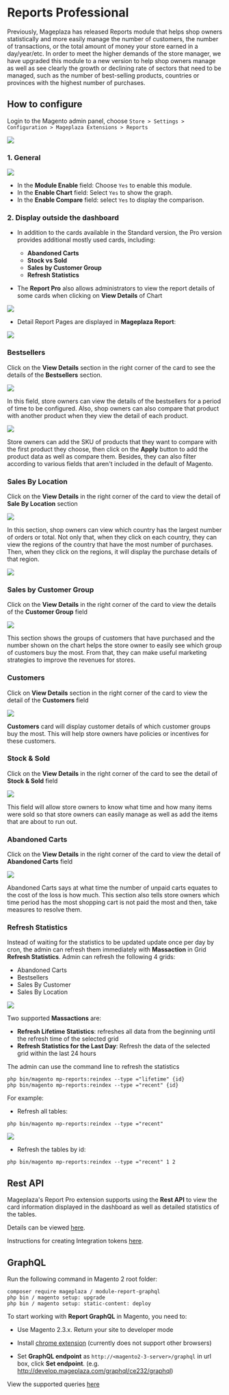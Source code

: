 # Reports Professional

Previously, Mageplaza has released Reports module that helps shop owners statistically and more easily manage the number of customers, the number of transactions, or the total amount of money your store earned in a day/year/etc. In order to meet the higher demands of the store manager, we have upgraded this module to a new version to help shop owners manage as well as see clearly the growth or declining rate of sectors that need to be managed, such as the number of best-selling products, countries or provinces with the highest number of purchases.

## How to configure

Login to the Magento admin panel, choose `Store > Settings > Configuration > Mageplaza Extensions > Reports`

![](https://i.imgur.com/KmSr5GG.png)


### 1. General 

![](https://i.imgur.com/IGClDwN.png)

* In the **Module Enable** field: Choose `Yes` to enable this module.
* In the **Enable Chart** field: Select `Yes` to show the graph.
* In the **Enable Compare** field: select `Yes` to display the comparison.

### 2. Display outside the dashboard

- In addition to the cards available in the Standard version, the Pro version provides additional mostly used cards, including:
  - **Abandoned Carts**
  - **Stock vs Sold**
  - **Sales by Customer Group**
  - **Refresh Statistics**
  
- The **Report Pro** also allows administrators to view the report details of some cards when clicking on **View Details** of Chart

![](https://i.imgur.com/6qy9GOX.png)

- Detail Report Pages are displayed in **Mageplaza Report**: 

![](https://i.imgur.com/QhzmEgL.png)


### Bestsellers

Click on the **View Details** section in the right corner of the card to see the details of the **Bestsellers** section.

![](https://i.imgur.com/zbEJ3EP.png)

In this field, store owners can view the details of the bestsellers for a period of time to be configured. Also, shop owners can also compare that product with another product when they view the detail of each product.

![](https://i.imgur.com/9AWva9u.png)

Store owners can add the SKU of products that they want to compare with the first product they choose, then click on the **Apply** button to add the product data as well as compare them. Besides, they can also filter according to various fields that aren't included in the default of Magento.

### Sales By Location

Click on the **View Details** in the right corner of the card to view the detail of **Sale By Location** section

![](https://i.imgur.com/PVvDyEV.png)

In this section, shop owners can view which country has the largest number of orders or total. Not only that, when they click on each country, they can view the regions of the country that have the most number of purchases. Then, when they click on the regions, it will display the purchase details of that region.

![](https://i.imgur.com/CDGjIBO.png)

### Sales by Customer Group

Click on the **View Details** in the right corner of the card to view the details of the **Customer Group** field

![](https://i.imgur.com/5VxvGxW.png)

This section shows the groups of customers that have purchased and the number shown on the chart helps the store owner to easily see which group of customers buy the most. From that, they can make useful marketing strategies to improve the revenues for stores.

### Customers

Click on **View Details** section in the right corner of the card to view the detail of the **Customers** field

![](https://i.imgur.com/eDqxTxp.png)

**Customers** card will display customer details of which customer groups buy the most. This will help store owners have policies or incentives for these customers.

### Stock & Sold

Click on the **View Details** in the right corner of the card to see the detail of **Stock & Sold** field

![](https://i.imgur.com/APtpu7K.png)

This field will allow store owners to know what time and how many items were sold so that store owners can easily manage as well as add the items that are about to run out.

### Abandoned Carts

Click on the **View Details** in the right corner of the card to view the detail of **Abandoned Carts** field

![](https://i.imgur.com/6qPyLpJ.png)

Abandoned Carts says at what time the number of unpaid carts equates to the cost of the loss is how much. This section also tells store owners which time period has the most shopping cart is not paid the most and then, take measures to resolve them.


### Refresh Statistics

Instead of waiting for the statistics to be updated update once per day by cron, the admin can refresh them immediately with **Massaction** in Grid **Refresh Statistics**. Admin can refresh the following 4 grids:
- Abandoned Carts
- Bestsellers
- Sales By Customer
- Sales By Location

![](https://i.imgur.com/K8zzoUA.png)

Two supported **Massactions** are:
- **Refresh Lifetime Statistics**: refreshes all data from the beginning until the refresh time of the selected grid
- **Refresh Statistics for the Last Day**: Refresh the data of the selected grid within the last 24 hours

The admin can use the command line to refresh the statistics
```
php bin/magento mp-reports:reindex --type ="lifetime" {id}
php bin/magento mp-reports:reindex --type ="recent" {id}
```
For example:

- Refresh all tables:

```
php bin/magento mp-reports:reindex --type ="recent"
```

![](https://i.imgur.com/fBm7OFT.png)

- Refresh the tables by id:

```
php bin/magento mp-reports:reindex --type ="recent" 1 2

```

## Rest API

Mageplaza's Report Pro extension supports using the **Rest API** to view the card information displayed in the dashboard as well as detailed statistics of the tables.

Details can be viewed [here](https://documenter.getpostman.com/view/10589000/SzS1V9Fe?version=latest).

Instructions for creating Integration tokens [here](https://devdocs.magento.com/guides/v2.3/get-started/authentication/gs-authentication-token.html).

## GraphQL

Run the following command in Magento 2 root folder:

```
composer require mageplaza / module-report-graphql
php bin / magento setup: upgrade
php bin / magento setup: static-content: deploy
```
To start working with **Report GraphQL** in Magento, you need to:

- Use Magento 2.3.x. Return your site to developer mode

- Install [chrome extension](https://chrome.google.com/webstore/detail/chromeiql/fkkiamalmpiidkljmicmjfbieiclmeij?hl=en) (currently does not support other browsers)

- Set **GraphQL endpoint** as `http://<magento2-3-server>/graphql` in url box, click **Set endpoint**. (e.g. http://develop.mageplaza.com/graphql/ce232/graphql)

View the supported queries [here](https://documenter.getpostman.com/view/10589000/SzS1V9Fh?version=latest)






















